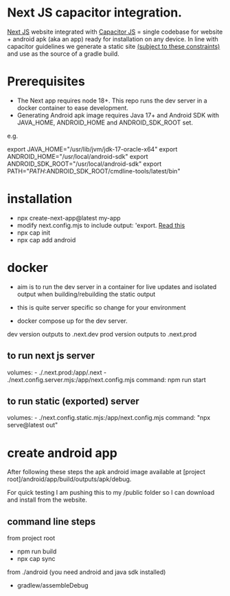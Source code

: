 # Next JS capacitor integration.

[Next JS](https://nextjs.org/) website integrated with [Capacitor JS](https://capacitorjs.com/) = single codebase for website + android apk (aka an app) ready for installation on any device.
In line with capacitor guidelines we generate a static site [(subject to these constraints)](https://nextjs.org/docs/app/building-your-application/deploying/static-exports) and use as the source of a gradle build.

# Prerequisites

- The Next app requires node 18+. This repo runs the dev server in a docker container to ease development.
- Generating Android apk image requires Java 17+ and Android SDK with JAVA_HOME, ANDROID_HOME and ANDROID_SDK_ROOT set.

e.g.

export JAVA_HOME="/usr/lib/jvm/jdk-17-oracle-x64"
export ANDROID_HOME="/usr/local/android-sdk"
export ANDROID_SDK_ROOT="/usr/local/android-sdk"
export PATH="$PATH:$ANDROID_SDK_ROOT/cmdline-tools/latest/bin"

# installation

- npx create-next-app@latest my-app
- modify next.config.mjs to include output: 'export. [Read this](https://nextjs.org/docs/app/building-your-application/deploying/static-exports)
- npx cap init
- npx cap add android

# docker

- aim is to run the dev server in a container for live updates and isolated output when building/rebuilding the static output
- this is quite server specific so change for your environment

- docker compose up for the dev server. 

dev version outputs to .next.dev
prod version outputs to .next.prod

## to run next js server

volumes:
    - ./.next.prod:/app/.next
    - ./next.config.server.mjs:/app/next.config.mjs
command: npm run start

## to run static (exported) server

volumes: 
    - ./next.config.static.mjs:/app/next.config.mjs
command: "npx serve@latest out" 

# create android app

After following these steps the apk android image available at [project root]/android/app/build/outputs/apk/debug.

For quick testing I am pushing this to my /public folder so I can download and install from the website.

## command line steps

from project root

- npm run build
- npx cap sync

from ./android (you need android and java sdk installed)

- gradlew/assembleDebug
